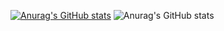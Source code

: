 [![Anurag's GitHub stats](https://github-readme-stats.vercel.app/api?username=LinLiang66)](https://github.com/anuraghazra/github-readme-stats)
![Anurag's GitHub stats](https://github-readme-stats.vercel.app/api?username=LinLiang66&count_private=true)
